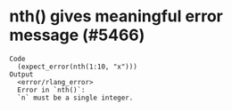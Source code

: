 # nth() gives meaningful error message (#5466)

    Code
      (expect_error(nth(1:10, "x")))
    Output
      <error/rlang_error>
      Error in `nth()`:
      `n` must be a single integer.

